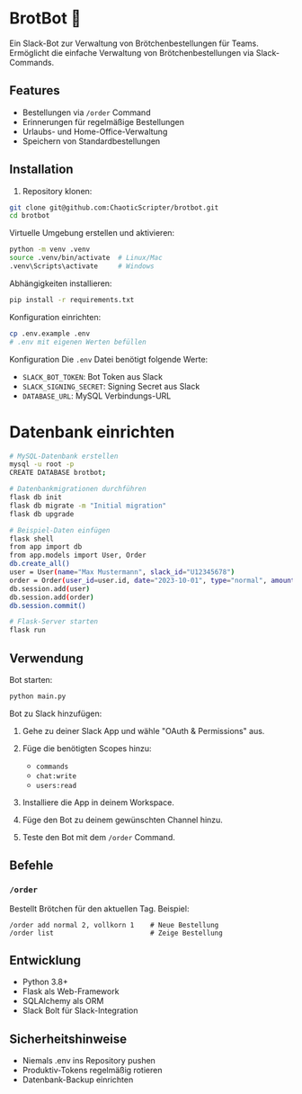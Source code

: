 [//]: # (==========================)
[//]: # (README.md)
[//]: # (==========================)

# BrotBot 🥐

Ein Slack-Bot zur Verwaltung von Brötchenbestellungen für Teams. Ermöglicht die einfache Verwaltung von 
Brötchenbestellungen via Slack-Commands.

## Features

- Bestellungen via `/order` Command
- Erinnerungen für regelmäßige Bestellungen
- Urlaubs- und Home-Office-Verwaltung
- Speichern von Standardbestellungen

## Installation

1. Repository klonen:
```bash
git clone git@github.com:ChaoticScripter/brotbot.git
cd brotbot
```

Virtuelle Umgebung erstellen und aktivieren:
```bash
python -m venv .venv
source .venv/bin/activate  # Linux/Mac
.venv\Scripts\activate     # Windows
```

Abhängigkeiten installieren:
```bash
pip install -r requirements.txt
```

Konfiguration einrichten:
```bash
cp .env.example .env
# .env mit eigenen Werten befüllen
```
Konfiguration
Die `.env` Datei benötigt folgende Werte:
- `SLACK_BOT_TOKEN`: Bot Token aus Slack
- `SLACK_SIGNING_SECRET`: Signing Secret aus Slack
- `DATABASE_URL`: MySQL Verbindungs-URL
# Datenbank einrichten
```bash
# MySQL-Datenbank erstellen
mysql -u root -p
CREATE DATABASE brotbot;
```
```bash
# Datenbankmigrationen durchführen
flask db init
flask db migrate -m "Initial migration"
flask db upgrade
```

```bash
# Beispiel-Daten einfügen
flask shell
from app import db
from app.models import User, Order
db.create_all()
user = User(name="Max Mustermann", slack_id="U12345678")
order = Order(user_id=user.id, date="2023-10-01", type="normal", amount=2)
db.session.add(user)
db.session.add(order)
db.session.commit()
```
```bash
# Flask-Server starten
flask run
```
## Verwendung
Bot starten:
```bash
python main.py
```
Bot zu Slack hinzufügen:
1. Gehe zu deiner Slack App und wähle "OAuth & Permissions" aus.
2. Füge die benötigten Scopes hinzu:
   - `commands`
   - `chat:write`
   - `users:read`

3. Installiere die App in deinem Workspace.
4. Füge den Bot zu deinem gewünschten Channel hinzu.
5. Teste den Bot mit dem `/order` Command.

## Befehle
### `/order`
Bestellt Brötchen für den aktuellen Tag. Beispiel:
```
/order add normal 2, vollkorn 1    # Neue Bestellung
/order list                        # Zeige Bestellung
```
## Entwicklung
- Python 3.8+
- Flask als Web-Framework
- SQLAlchemy als ORM
- Slack Bolt für Slack-Integration
## Sicherheitshinweise
- Niemals .env ins Repository pushen
- Produktiv-Tokens regelmäßig rotieren
- Datenbank-Backup einrichten